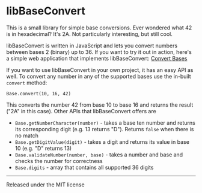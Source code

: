 # libBaseConvert

This is a small library for simple base conversions.
Ever wondered what 42 is in hexadecimal? It's 2A. Not particularly interesting, but still cool.

libBaseConvert is written in JavaScript and lets you convert numbers between bases 2 (binary) up to 36. If you want to try it out in action, here's a simple web application that implements libBaseConvert: [Convert Bases](https://christiankaindl.github.io/base-converter/)

If you want to use libBaseConvert in your own project, it has an easy API as well. To convert any number in any of the supported bases use the in-built `convert` method:

`Base.convert(10, 16, 42)`

This converts the number 42 from base 10 to base 16 and returns the result ("2A" in this case).
Other APIs that libBaseConvert offers are

+ `Base.getNumberCharacter(number)` - takes a base ten number and returns its corresponding digit (e.g. 13 returns "D"). Returns `false` when there is no match
+ `Base.getDigitValue(digit)` - takes a digit and returns its value in base 10 (e.g. "D" returns 13)
+ `Base.validateNumber(number, base)` - takes a number and base and checks the number for correctness
+ `Base.digits` - array that contains all supported 36 digits

---
Released under the MIT license
